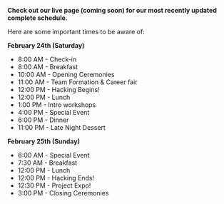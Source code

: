 **Check out our  live page (coming soon) for our most recently updated complete schedule.**


Here are some important times to be aware of:

**February 24th (Saturday)**

- 8:00 AM - Check-in
- 8:00 AM - Breakfast
- 10:00 AM - Opening Ceremonies
- 11:00 AM - Team Formation & Career fair
- 12:00 PM - Hacking Begins!
- 12:00 PM - Lunch
- 1:00 PM - Intro workshops
- 4:00 PM - Special Event
- 6:00 PM - Dinner
- 11:00 PM - Late Night Dessert

**February 25th (Sunday)**

- 6:00 AM - Special Event
- 7:30 AM - Breakfast
- 12:00 PM - Lunch
- 12:00 PM - Hacking Ends!
- 12:30 PM - Project Expo! 
- 3:00 PM - Closing Ceremonies


